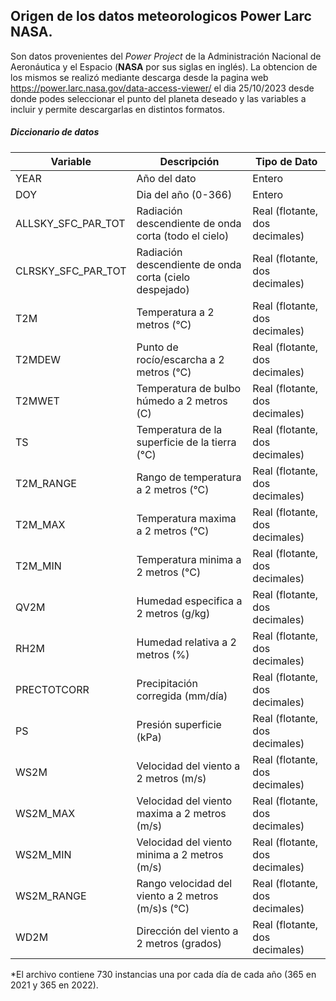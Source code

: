## Origen de los datos meteorologicos Power Larc NASA.
Son datos provenientes del *Power Project* de la Administración Nacional de Aeronáutica y el Espacio (**NASA** por sus siglas en inglés).
La obtencion de los mismos se realizó mediante descarga desde la pagina web https://power.larc.nasa.gov/data-access-viewer/ el dia 25/10/2023 desde donde podes seleccionar el punto del planeta deseado y las variables a incluir y permite descargarlas en distintos formatos.

##### Diccionario de datos
| Variable | Descripción | Tipo de Dato   |
| ------------ | ------------ | ------------ |
| YEAR| Año del dato| Entero|
| DOY | Dia del año (0-366)| Entero |
| ALLSKY_SFC_PAR_TOT| Radiación descendiente de onda corta (todo el cielo) | Real (flotante, dos decimales) |
| CLRSKY_SFC_PAR_TOT| Radiación descendiente de onda corta (cielo despejado) | Real (flotante, dos decimales) |
| T2M | Temperatura a 2 metros (°C)|  Real (flotante, dos decimales) |
| T2MDEW | Punto de rocío/escarcha a 2 metros (°C) |  Real (flotante, dos decimales) |
| T2MWET | Temperatura de bulbo húmedo a 2 metros (C) |  Real (flotante, dos decimales) |
| TS | Temperatura de la superficie de la tierra (°C)|  Real (flotante, dos decimales) |
| T2M_RANGE | Rango de temperatura a 2 metros (°C)|  Real (flotante, dos decimales) |
| T2M_MAX | Temperatura maxima a 2 metros (°C)|  Real (flotante, dos decimales) |
| T2M_MIN | Temperatura minima a 2 metros (°C)|  Real (flotante, dos decimales) |
| QV2M | Humedad especifica a 2 metros (g/kg)|  Real (flotante, dos decimales) |
| RH2M | Humedad relativa a 2 metros (%)|  Real (flotante, dos decimales) |
| PRECTOTCORR | Precipitación corregida (mm/día)|  Real (flotante, dos decimales) |
| PS | Presión superficie (kPa)|  Real (flotante, dos decimales) |
| WS2M | Velocidad del viento a 2 metros (m/s)|  Real (flotante, dos decimales) |
| WS2M_MAX | Velocidad del viento maxima a 2 metros (m/s)|  Real (flotante, dos decimales) |
| WS2M_MIN | Velocidad del viento minima a 2 metros (m/s)|  Real (flotante, dos decimales) |
| WS2M_RANGE | Rango velocidad del viento a 2 metros (m/s)s (°C)|  Real (flotante, dos decimales) |
| WD2M | Dirección del viento a 2 metros (grados)|  Real (flotante, dos decimales) |



*El archivo contiene 730 instancias una por cada día de cada año (365 en 2021 y 365 en 2022).

